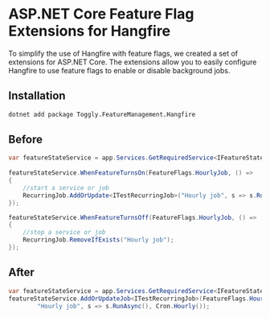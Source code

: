 # ASP.NET Core Feature Flag Extensions for Hangfire

To simplify the use of Hangfire with feature flags, we created a set of extensions for ASP.NET Core. The extensions allow you to easily configure Hangfire to use feature flags to enable or disable background jobs.

## Installation

``` sh
dotnet add package Toggly.FeatureManagement.Hangfire
```

## Before

``` csharp
var featureStateService = app.Services.GetRequiredService<IFeatureStateService>();
            
featureStateService.WhenFeatureTurnsOn(FeatureFlags.HourlyJob, () =>
{
    //start a service or job
    RecurringJob.AddOrUpdate<ITestRecurringJob>("Hourly job", s => s.RunAsync(), Cron.Hourly());
});

featureStateService.WhenFeatureTurnsOff(FeatureFlags.HourlyJob, () =>
{
    //stop a service or job
    RecurringJob.RemoveIfExists("Hourly job");
});
```

## After

``` csharp
var featureStateService = app.Services.GetRequiredService<IFeatureStateService>();
featureStateService.AddOrUpdateJob<ITestRecurringJob>(FeatureFlags.HourlyJob, 
        "Hourly job", s => s.RunAsync(), Cron.Hourly());
```
